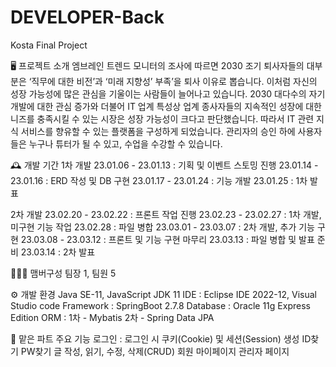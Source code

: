 # DEVELOPER-Back
Kosta Final Project

🖥️ 프로젝트 소개
엠브레인 트렌드 모니터의 조사에 따르면 2030 조기 퇴사자들의 대부분은 ‘직무에 대한 비전’과 ‘미래 지향성’ 부족’을 퇴사 이유로 뽑습니다.
이처럼 자신의 성장 가능성에 많은 관심을 기울이는 사람들이 늘어나고 있습니다.
2030 대다수의 자기 개발에 대한 관심 증가와 더불어 IT 업계 특성상 업계 종사자들의 지속적인 성장에 대한 니즈를 충족시킬 수 있는 시장은 성장 가능성이 크다고 판단했습니다. 
따라서 IT 관련 지식 서비스를 향유할 수 있는 플랫폼을 구성하게 되었습니다. 관리자의 승인 하에 사용자들은 누구나 튜터가 될 수 있고, 수업을 수강할 수 있습니다. 

🕰️ 개발 기간
1차 개발 
23.01.06 - 23.01.13 : 기획 및 이벤트 스토밍 진행
23.01.14 - 23.01.16 : ERD 작성 및 DB 구현 
23.01.17 - 23.01.24 : 기능 개발 
23.01.25 : 1차 발표 

2차 개발 
23.02.20 - 23.02.22 : 프론트 작업 진행
23.02.23 - 23.02.27 : 1차 개발, 미구현 기능 작업 
23.02.28 : 파일 병합
23.03.01 - 23.03.07 : 2차 개발,  추가 기능 구현
23.03.08 - 23.03.12 : 프론트 및 기능 구현 마무리
23.03.13 : 파일 병합 및 발표 준비
23.03.14 : 2차 발표 

🧑‍🤝‍🧑 맴버구성
팀장 1, 팀원 5

⚙️ 개발 환경
Java SE-11, JavaScript
JDK 11
IDE : Eclipse IDE 2022-12, Visual Studio code
Framework : SpringBoot 2.7.8
Database : Oracle 11g Express Edition
ORM : 1차 - Mybatis 2차 - Spring Data JPA

📌 맡은 파트 주요 기능
로그인 : 
로그인 시 쿠키(Cookie) 및 세션(Session) 생성
ID찾기
PW찾기
글 작성, 읽기, 수정, 삭제(CRUD)
회원 마이페이지
관리자 페이지
